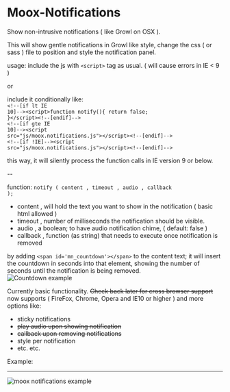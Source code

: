 Moox-Notifications
==================

Show non-intrusive notifications ( like Growl on OSX ).

This will show gentle notifications in Growl like style, change the css ( or sass ) file to position and style the notification panel.

usage: 
include the js with <code>&lt;script&gt;</code> tag as usual. ( will cause errors in IE < 9 )

or

include it conditionally like:<br/>
<code>&lt;!--[if lt IE 10]--&gt;&lt;script&gt;function notify(){ return false; }&lt;/script&gt;&lt;!--[endif]--&gt;</code><br/>
<code>&lt;!--[if gte IE 10]--&gt;&lt;script src="js/moox.notifications.js"&gt;&lt;/script&gt;&lt;!--[endif]--&gt;</code><br/>
<code>&lt;!--[if !IE]--&gt;&lt;script src="js/moox.notifications.js"&gt;&lt;/script&gt;&lt;!--[endif]--&gt;</code>

this way, it will silently process the function calls in IE version 9 or below.

--

function: <code>notify ( content , timeout , audio , callback );</code>
- content , will hold the text you want to show in the notification ( basic html allowed )
- timeout , number of milliseconds the notification should be visible.
- audio , a boolean; to have audio notification chime, ( default: false )
- callback , function (as string) that needs to execute once notification is removed

by adding <code>&lt;span id='mn_countdown'&gt;&lt;/span&gt;</code> to the content text; it will insert the countdown in seconds into that element, showing the number of seconds until the notification is being removed.<br/>
![Countdown example](https://cloud.githubusercontent.com/assets/6317005/5605724/9ff29222-940c-11e4-9a4e-7396b192fcff.png)

Currently basic functionality. ~~Check back later for cross browser support~~ now supports ( FireFox, Chrome, Opera and IE10 or higher ) and more options like:

- sticky notifications
- ~~play audio upon showing notification~~
- ~~callback upon removing notifications~~
- style per notification
- etc. etc.

Example:<hr/>
![moox notifications example](https://cloud.githubusercontent.com/assets/6317005/5599985/760fb3f4-92d1-11e4-8cc7-9e3918c41357.gif)
